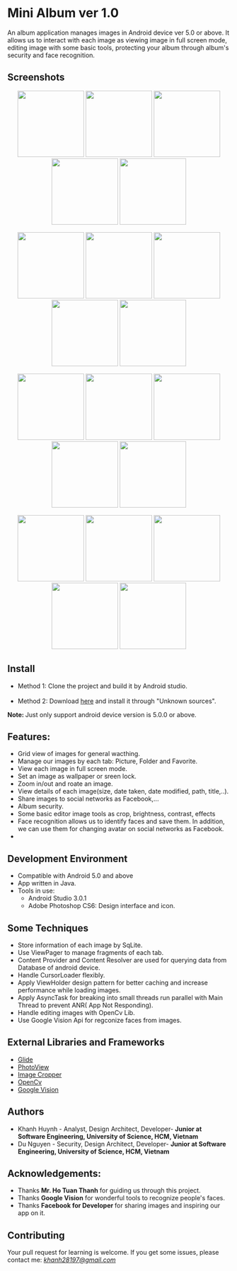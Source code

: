 # Mini Album ver 1.0

An album application manages images in Android device ver 5.0 or above. It allows us to interact with each image as viewing image in full screen mode, editing image with some basic tools, protecting your album through album's security and face recognition.

## Screenshots
<p align="center">
<img  width="150px" src="https://user-images.githubusercontent.com/26139791/38722419-164162ae-3f28-11e8-89a9-8334b980de58.png">
<img  width="150px" src="https://user-images.githubusercontent.com/26139791/38722420-1672691c-3f28-11e8-9ab1-3adf9e0bab18.png">
<img width="150px" src="https://user-images.githubusercontent.com/26139791/38722421-16a4cc9a-3f28-11e8-8a07-7919deffda92.png">
<img  width="150px" src="https://user-images.githubusercontent.com/26139791/38722422-16d7d5ae-3f28-11e8-91c8-685b5c6bfcf1.png">
<img  width="150px" src="https://user-images.githubusercontent.com/26139791/38722423-17547dca-3f28-11e8-914b-d0e0065968b0.png">
</p>
<p align="center">
<img  width="150px" src="https://user-images.githubusercontent.com/26139791/38722424-1788ced6-3f28-11e8-92e6-0800be8a1bee.png">
<img  width="150px" src="https://user-images.githubusercontent.com/26139791/38722426-17c13122-3f28-11e8-8300-84c74e81cb56.png">
<img width="150px" src="https://user-images.githubusercontent.com/26139791/38722428-183a2320-3f28-11e8-80b8-c0603d9b4e79.png">
<img  width="150px" src="https://user-images.githubusercontent.com/26139791/38722429-186cfc50-3f28-11e8-8ce6-eff752a24d94.png">
<img  width="150px" src="https://user-images.githubusercontent.com/26139791/38722430-18a18d4e-3f28-11e8-92c0-e7a2b4e159c4.png">
</p>
<p align="center">
<img width="150px" src="https://user-images.githubusercontent.com/26139791/38722431-18d5f2dc-3f28-11e8-929d-9023c3d923f7.png">
<img  width="150px" src="https://user-images.githubusercontent.com/26139791/38722432-19073234-3f28-11e8-91a8-35d3c97037a4.png">
<img  width="150px" src="https://user-images.githubusercontent.com/26139791/38722433-1938d00a-3f28-11e8-9b61-69ca1694b36f.png">
<img  width="150px" src="https://user-images.githubusercontent.com/26139791/38722434-1968a9c4-3f28-11e8-8aaf-d08450942d72.png">
<img  width="150px" src="https://user-images.githubusercontent.com/26139791/38722435-19973366-3f28-11e8-8b21-1c0fe6644b27.png">
</p>
<p align="center">
<img  width="150px" src="https://user-images.githubusercontent.com/26139791/38722436-19cafad4-3f28-11e8-934d-d48ccd5236cc.png">
<img  width="150px" src="https://user-images.githubusercontent.com/26139791/38722438-1a287a88-3f28-11e8-9d02-6e9efd7d6823.png">
<img  width="150px" src="https://user-images.githubusercontent.com/26139791/38727860-61aed2b6-3f38-11e8-95cd-f4f4e24dd78c.png">
<img  width="150px" src="https://user-images.githubusercontent.com/26139791/38722440-1a8fa528-3f28-11e8-86d9-40137a913364.png">
<img  width="150px" src="https://user-images.githubusercontent.com/26139791/38722441-1ac010be-3f28-11e8-8180-8101406189bd.png">
</p>

## Install

<ul>
  <li>Method 1: Clone the project and build it by Android studio.</li>
  <li>Method 2: Download <a href="https://mega.nz/#F!Vqx1TDaC" >here</a> and install it through "Unknown sources".</li>
</ul>
<p><b>Note: </b>Just only support android device version is 5.0.0 or above.</p>

## Features:

<ul>
  <li>Grid view of images for general wacthing.</li>
  <li>Manage our images by each tab: Picture, Folder and Favorite.</li>
  <li>View each image in full screen mode.</li>
  <li>Set an image as wallpaper or sreen lock.</li>
  <li>Zoom in/out and roate an image.</li>
  <li>View details of each image(size, date taken, date modified, path, title,..).</li>
  <li>Share images to social networks as Facebook,...</li>
  <li>Album security.</li>
  <li>Some basic editor image tools as crop, brightness, contrast, effects</li>
  <li>Face recognition allows us to identify faces and save them. In addition, we can use them for changing avatar on social networks as Facebook.<li>
</ul>

## Development Environment
<ul>
  <li>Compatible with Android 5.0 and above</li>
  <li>App written in Java.</li>
  <li>Tools in use:
    <ul>
      <li>Android Studio 3.0.1</li>
      <li>Adobe Photoshop CS6: Design interface and icon.</li>
    </ul>
  </li>
</ul>

## Some Techniques

<ul>
  <li>Store information of each image by SqLite.</li>
  <li>Use ViewPager to manage fragments of each tab.</li>
  <li>Content Provider and Content Resolver are used for querying data from Database of android device.</li>
  <li>Handle CursorLoader flexibly.</li>
  <li>Apply ViewHolder design pattern for better caching and increase performance while loading images.</li>
  <li>Apply AsyncTask for breaking into small threads run parallel with Main Thread to prevent ANR( App Not Responding).</li>
  <li>Handle editing images with OpenCv Lib.</li>
  <li>Use Google Vision Api for regconize faces from images.</li>
</ul>

## External Libraries and Frameworks

<ul>
  <li><a href="https://github.com/bumptech/glide">Glide</a></li>
  <li><a href="https://github.com/chrisbanes/PhotoView">PhotoView</a></li>
  <li><a href="https://github.com/ArthurHub/Android-Image-Cropper">Image Cropper</a></li>
  <li><a href="https://blog.openshift.com/day-12-opencv-face-detection-for-java-developers/">OpenCv</a></li>
  <li><a href="https://developers.google.com/vision/">Google Vision</a></li>
</ul>

## Authors
<ul>
  <li>Khanh Huynh - Analyst, Design Architect, Developer- <b>Junior at Software Engineering, University of Science, HCM, Vietnam</b>
  </li>
  <li>Du Nguyen - Security, Design Architect, Developer- <b>Junior at Software Engineering, University of Science, HCM, Vietnam</b>
  </li>
</ul>

## Acknowledgements:

<ul>
  <li>Thanks <b>Mr. Ho Tuan Thanh</b> for guiding us through this project.</li>
  <li>Thanks <b>Google Vision</b> for wonderful tools to recognize people's faces.</li>
  <li>Thanks <b>Facebook for Developer </b> for sharing images and inspiring our app on it.</li>
</ul>

## Contributing

Your pull request for learning is welcome. If you get some issues, please contact me: <a href="mailto:khanh28197@gmail.com"><i>khanh28197@gmail.com</i> </a>

